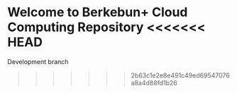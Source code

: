 Welcome to Berkebun+ Cloud Computing Repository
<<<<<<< HEAD
=======
Development branch
>>>>>>> 2b63c1e2e8e491c49ed69547076a8a4d88fd1b26
